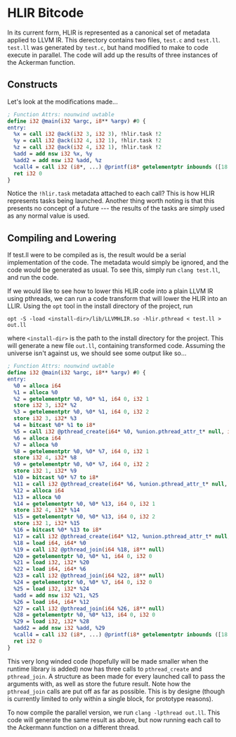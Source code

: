 HLIR Bitcode
============

In its current form, HLIR is represented as a canonical set of metadata applied
to LLVM IR. This derectory contains two files, `test.c` and `test.ll`. `test.ll`
was generated by `test.c`, but hand modified to make to code execute in
parallel. The code will add up the results of three instances of the Ackerman
function.

Constructs
----------
Let's look at the modifications made...

```llvm
; Function Attrs: nounwind uwtable
define i32 @main(i32 %argc, i8** %argv) #0 {
entry:
  %x = call i32 @ack(i32 3, i32 3), !hlir.task !2
  %y = call i32 @ack(i32 4, i32 1), !hlir.task !2
  %z = call i32 @ack(i32 4, i32 1), !hlir.task !2
  %add = add nsw i32 %x, %y
  %add2 = add nsw i32 %add, %z
  %call4 = call i32 (i8*, ...) @printf(i8* getelementptr inbounds ([18 x i8], [18 x i8]* @.str, i32 0, i32 0), i32 %add2)
  ret i32 0
}
```

Notice the `!hlir.task` metadata attached to each call? This is how HLIR
represents tasks being launched. Another thing worth noting is that this
presents no concept of a future --- the results of the tasks are simply used as
any normal value is used.

Compiling and Lowering
----------------------
If test.ll were to be compiled as is, the result would be a serial
implementation of the code. The metadata would simply be ignored, and the code
would be generated as usual. To see this, simply run `clang test.ll`, and run
the code.

If we would like to see how to lower this HLIR code into a plain LLVM IR using
pthreads, we can run a code transform that will lower the HLIR into an
LLIR. Using the `opt` tool in the install directory of the project, run
```
opt -S -load <install-dir>/lib/LLVMHLIR.so -hlir.pthread < test.ll > out.ll
```
where `<install-dir>` is the path to the install directory for the project. This
will generate a new file `out.ll`, containing transformed code. Assuming the
universe isn't against us, we should see some output like so...
```llvm
; Function Attrs: nounwind uwtable
define i32 @main(i32 %argc, i8** %argv) #0 {
entry:
  %0 = alloca i64
  %1 = alloca %0
  %2 = getelementptr %0, %0* %1, i64 0, i32 1
  store i32 3, i32* %2
  %3 = getelementptr %0, %0* %1, i64 0, i32 2
  store i32 3, i32* %3
  %4 = bitcast %0* %1 to i8*
  %5 = call i32 @pthread_create(i64* %0, %union.pthread_attr_t* null, i8* (i8*)* @hlir.pthread.wrapped.ack, i8* %4)
  %6 = alloca i64
  %7 = alloca %0
  %8 = getelementptr %0, %0* %7, i64 0, i32 1
  store i32 4, i32* %8
  %9 = getelementptr %0, %0* %7, i64 0, i32 2
  store i32 1, i32* %9
  %10 = bitcast %0* %7 to i8*
  %11 = call i32 @pthread_create(i64* %6, %union.pthread_attr_t* null, i8* (i8*)* @hlir.pthread.wrapped.ack, i8* %10)
  %12 = alloca i64
  %13 = alloca %0
  %14 = getelementptr %0, %0* %13, i64 0, i32 1
  store i32 4, i32* %14
  %15 = getelementptr %0, %0* %13, i64 0, i32 2
  store i32 1, i32* %15
  %16 = bitcast %0* %13 to i8*
  %17 = call i32 @pthread_create(i64* %12, %union.pthread_attr_t* null, i8* (i8*)* @hlir.pthread.wrapped.ack, i8* %16)
  %18 = load i64, i64* %0
  %19 = call i32 @pthread_join(i64 %18, i8** null)
  %20 = getelementptr %0, %0* %1, i64 0, i32 0
  %21 = load i32, i32* %20
  %22 = load i64, i64* %6
  %23 = call i32 @pthread_join(i64 %22, i8** null)
  %24 = getelementptr %0, %0* %7, i64 0, i32 0
  %25 = load i32, i32* %24
  %add = add nsw i32 %21, %25
  %26 = load i64, i64* %12
  %27 = call i32 @pthread_join(i64 %26, i8** null)
  %28 = getelementptr %0, %0* %13, i64 0, i32 0
  %29 = load i32, i32* %28
  %add2 = add nsw i32 %add, %29
  %call4 = call i32 (i8*, ...) @printf(i8* getelementptr inbounds ([18 x i8], [18 x i8]* @.str, i32 0, i32 0), i32 %add2)
  ret i32 0
}
```
This very long winded code (hopefully will be made smaller when the runtime
library is added) now has three calls to `pthread_create` and `pthread_join`. A
structure as been made for every launched call to pass the arguments with, as
well as store the future result. Note how the `pthread_join` calls are put off
as far as possible. This is by designe (though is currently limited to only
within a single block, for prototype reasons).

To now compile the parallel version, we run `clang -lpthread out.ll`. This code
will generate the same result as above, but now running each call to the
Ackermann function on a different thread.
